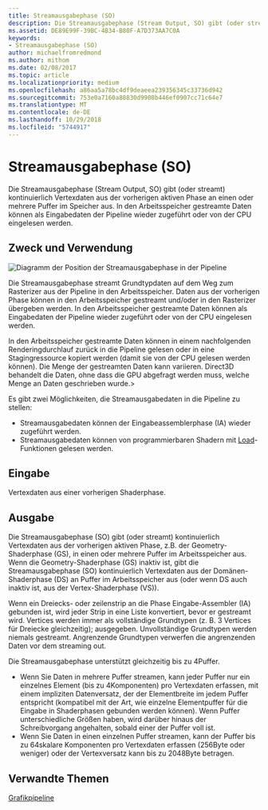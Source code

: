 ```yaml
---
title: Streamausgabephase (SO)
description: Die Streamausgabephase (Stream Output, SO) gibt (oder streamt) kontinuierlich Vertexdaten aus der vorherigen aktiven Phase an einen oder mehrere Puffer im Speicher aus. In den Arbeitsspeicher gestreamte Daten können als Eingabedaten der Pipeline wieder zugeführt oder von der CPU eingelesen werden.
ms.assetid: DE89E99F-39BC-4B34-B80F-A7D373AA7C0A
keywords:
- Streamausgabephase (SO)
author: michaelfromredmond
ms.author: mithom
ms.date: 02/08/2017
ms.topic: article
ms.localizationpriority: medium
ms.openlocfilehash: a86aa5a78bc4df9deaeea239356345c33736d942
ms.sourcegitcommit: 753e0a7160a88830d9908b446ef0907cc71c64e7
ms.translationtype: MT
ms.contentlocale: de-DE
ms.lasthandoff: 10/29/2018
ms.locfileid: "5744917"
---
```

# <a name="stream-output-so-stage"></a>Streamausgabephase (SO)


Die Streamausgabephase (Stream Output, SO) gibt (oder streamt) kontinuierlich Vertexdaten aus der vorherigen aktiven Phase an einen oder mehrere Puffer im Speicher aus. In den Arbeitsspeicher gestreamte Daten können als Eingabedaten der Pipeline wieder zugeführt oder von der CPU eingelesen werden.

## <a name="span-idpurposeandusesspanspan-idpurposeandusesspanspan-idpurposeandusesspanpurpose-and-uses"></a><span id="Purpose_and_uses"></span><span id="purpose_and_uses"></span><span id="PURPOSE_AND_USES"></span>Zweck und Verwendung


![Diagramm der Position der Streamausgabephase in der Pipeline](images/d3d10-pipeline-stages-so.png)

Die Streamausgabephase streamt Grundtypdaten auf dem Weg zum Rasterizer aus der Pipeline in den Arbeitsspeicher. Daten aus der vorherigen Phase können in den Arbeitsspeicher gestreamt und/oder in den Rasterizer übergeben werden. In den Arbeitsspeicher gestreamte Daten können als Eingabedaten der Pipeline wieder zugeführt oder von der CPU eingelesen werden.

In den Arbeitsspeicher gestreamte Daten können in einem nachfolgenden Renderingdurchlauf zurück in die Pipeline gelesen oder in eine Stagingressource kopiert werden (damit sie von der CPU gelesen werden können). Die Menge der gestreamten Daten kann variieren. Direct3D behandelt die Daten, ohne dass die GPU abgefragt werden muss, welche Menge an Daten geschrieben wurde.&gt;

Es gibt zwei Möglichkeiten, die Streamausgabedaten in die Pipeline zu stellen:

-   Streamausgabedaten können der Eingabeassemblerphase (IA) wieder zugeführt werden.
-   Streamausgabedaten können von programmierbaren Shadern mit [Load](https://msdn.microsoft.com/library/windows/desktop/bb509694)-Funktionen gelesen werden.

## <a name="span-idinputspanspan-idinputspanspan-idinputspaninput"></a><span id="Input"></span><span id="input"></span><span id="INPUT"></span>Eingabe


Vertexdaten aus einer vorherigen Shaderphase.

## <a name="span-idoutputspanspan-idoutputspanspan-idoutputspanoutput"></a><span id="Output"></span><span id="output"></span><span id="OUTPUT"></span>Ausgabe


Die Streamausgabephase (SO) gibt (oder streamt) kontinuierlich Vertexdaten aus der vorherigen aktiven Phase, z.B. der Geometry-Shaderphase (GS), in einen oder mehrere Puffer im Arbeitsspeicher aus. Wenn die Geometry-Shaderphase (GS) inaktiv ist, gibt die Streamausgabephase (SO) kontinuierlich Vertexdaten aus der Domänen-Shaderphase (DS) an Puffer im Arbeitsspeicher aus (oder wenn DS auch inaktiv ist, aus der Vertex-Shaderphase (VS)).

Wenn ein Dreiecks- oder zeilenstrip an die Phase Eingabe-Assembler (IA) gebunden ist, wird jeder Strip in eine Liste konvertiert, bevor er gestreamt wird. Vertices werden immer als vollständige Grundtypen (z. B. 3 Vertices für Dreiecke gleichzeitig); ausgegeben. Unvollständige Grundtypen werden niemals gestreamt. Angrenzende Grundtypen verwerfen die angrenzenden Daten vor dem streaming out.

Die Streamausgabephase unterstützt gleichzeitig bis zu 4Puffer.

-   Wenn Sie Daten in mehrere Puffer streamen, kann jeder Puffer nur ein einzelnes Element (bis zu 4Komponenten) pro Vertexdaten erfassen, mit einem impliziten Datenversatz, der der Elementbreite im jedem Puffer entspricht (kompatibel mit der Art, wie einzelne Elementpuffer für die Eingabe in Shaderphasen gebunden werden können). Wenn Puffer unterschiedliche Größen haben, wird darüber hinaus der Schreibvorgang angehalten, sobald einer der Puffer voll ist.
-   Wenn Sie Daten in einen einzelnen Puffer streamen, kann der Puffer bis zu 64skalare Komponenten pro Vertexdaten erfassen (256Byte oder weniger) oder der Vertexversatz kann bis zu 2048Byte betragen.

## <a name="span-idrelated-topicsspanrelated-topics"></a><span id="related-topics"></span>Verwandte Themen


[Grafikpipeline](graphics-pipeline.md)

 

 





